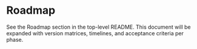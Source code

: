 # Roadmap

See the Roadmap section in the top-level README.
This document will be expanded with version matrices,
timelines, and acceptance criteria per phase.
